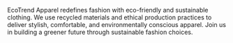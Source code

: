 EcoTrend Apparel redefines fashion with eco-friendly and sustainable clothing. We use recycled materials and ethical production practices to deliver stylish, comfortable, and environmentally conscious apparel. Join us in building a greener future through sustainable fashion choices.
